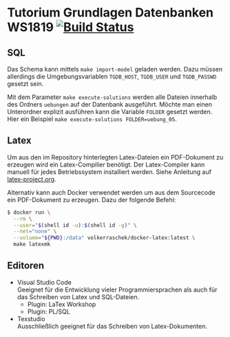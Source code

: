 # Tutorium Grundlagen Datenbanken WS1819 [![Build Status](https://travis-ci.com/fh-trier/tgdb_ws1819.svg?branch=master)](https://travis-ci.com/fh-trier/tgdb_ws1819l)

## SQL
Das Schema kann mittels `make import-model` geladen werden. Dazu müssen allerdings die Umgebungsvariablen `TGDB_HOST`, `TGDB_USER` und `TGDB_PASSWD` gesetzt sein.

Mit dem Parameter `make execute-solutions` werden alle Dateien innerhalb des Ordners `uebungen` auf der Datenbank ausgeführt. Möchte man einen Unterordner explizit ausführen kann die Variable `FOLDER` gesetzt werden. Hier ein Beispiel `make execute-solutions FOLDER=uebung_05`.

## Latex
Um aus den im Repository hinterlegten Latex-Dateien ein PDF-Dokument zu erzeugen wird ein Latex-Compilier benötigt. Der Latex-Compiler kann manuell für jedes Betriebssystem installiert werden. Siehe Anleitung auf [latex-project.org](https://www.latex-project.org/get/).

Alternativ kann auch Docker verwendet werden um aus dem Sourcecode ein PDF-Dokument zu erzeugen. Dazu der folgende Befehl:
```bash
$ docker run \
  --rm \
  --user="$(shell id -u):$(shell id -g)" \
  --net="none" \
  --volume="${PWD}:/data" volkerraschek/docker-latex:latest \
  make latexmk
```

## Editoren
+ Visual Studio Code \
Geeignet für die Entwicklung vieler Programmiersprachen als auch für das Schreiben von Latex und SQL-Dateien.
  + Plugin: LaTex Workshop
  + Plugin: PL/SQL
+ Texstudio \
Ausschließlich geeignet für das Schreiben von Latex-Dokumenten.

